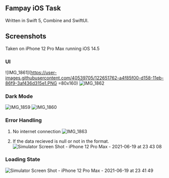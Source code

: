 ## Fampay iOS Task

Written in Swift 5, Combine and SwiftUI.

## Screenshots

Taken on iPhone 12 Pro Max running iOS 14.5

### UI

![IMG_1861](https://user-images.githubusercontent.com/40539705/122651762-a4f85f00-d158-11eb-86f9-3af436d315e1.PNG =80x160)
![IMG_1862](https://user-images.githubusercontent.com/40539705/122651771-afb2f400-d158-11eb-93e5-aa2525b7ac49.PNG)

### Dark Mode

![IMG_1859](https://user-images.githubusercontent.com/40539705/122651778-be99a680-d158-11eb-8a4b-4ed153b8b24e.PNG)
![IMG_1860](https://user-images.githubusercontent.com/40539705/122651781-c35e5a80-d158-11eb-868e-7d72451ff4c6.PNG)


### Error Handling

1. No internet connection
![IMG_1863](https://user-images.githubusercontent.com/40539705/122651793-cf4a1c80-d158-11eb-81c7-b5737f549400.PNG)

2. If the data recieved is null or not in the format. 
![Simulator Screen Shot - iPhone 12 Pro Max - 2021-06-19 at 23 43 08](https://user-images.githubusercontent.com/40539705/122651803-db35de80-d158-11eb-952f-278594da8730.png)


### Loading State

![Simulator Screen Shot - iPhone 12 Pro Max - 2021-06-19 at 23 41 49](https://user-images.githubusercontent.com/40539705/122651826-fc96ca80-d158-11eb-8664-c80b31b687fe.png)

